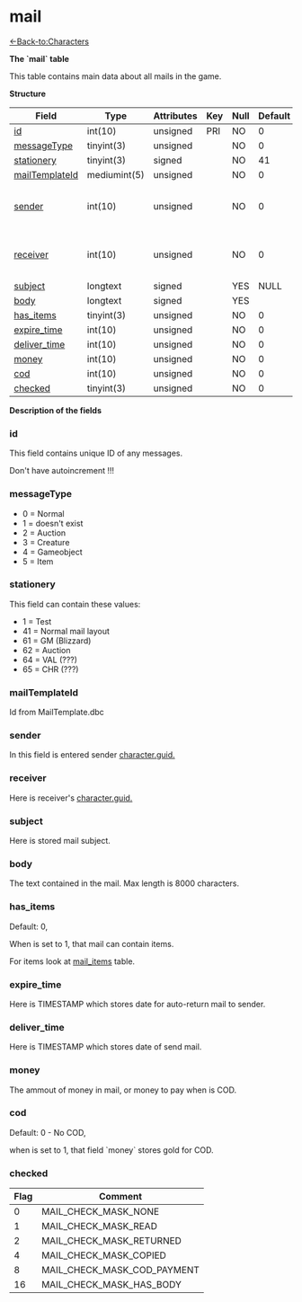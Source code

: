 # mail

[<-Back-to:Characters](database-characters.md)

**The \`mail\` table**

This table contains main data about all mails in the game.

**Structure**

| Field               | Type         | Attributes | Key | Null | Default | Extra | Comment                            |
|---------------------|--------------|------------|-----|------|---------|-------|------------------------------------|
| [id][1]             | int(10)      | unsigned   | PRI | NO   | 0       |       | Identifier                         |
| [messageType][2]    | tinyint(3)   | unsigned   |     | NO   | 0       |       |                                    |
| [stationery][3]     | tinyint(3)   | signed     |     | NO   | 41      |       |                                    |
| [mailTemplateId][4] | mediumint(5) | unsigned   |     | NO   | 0       |       |                                    |
| [sender][5]         | int(10)      | unsigned   |     | NO   | 0       |       | Character Global Unique Identifier |
| [receiver][6]       | int(10)      | unsigned   |     | NO   | 0       |       | Character Global Unique Identifier |
| [subject][7]        | longtext     | signed     |     | YES  | NULL    |       |                                    |
| [body][8]           | longtext     | signed     |     | YES  |         |       |                                    |
| [has_items][9]      | tinyint(3)   | unsigned   |     | NO   | 0       |       |                                    |
| [expire_time][10]   | int(10)      | unsigned   |     | NO   | 0       |       |                                    |
| [deliver_time][11]  | int(10)      | unsigned   |     | NO   | 0       |       |                                    |
| [money][12]         | int(10)      | unsigned   |     | NO   | 0       |       |                                    |
| [cod][13]           | int(10)      | unsigned   |     | NO   | 0       |       |                                    |
| [checked][14]       | tinyint(3)   | unsigned   |     | NO   | 0       |       |                                    |

[1]: #id
[2]: #messagetype
[3]: #stationery
[4]: #mailtemplateid
[5]: #sender
[6]: #receiver
[7]: #subject
[8]: #body
[9]: #has_items
[10]: #expire_time
[11]: #deliver_time
[12]: #money
[13]: #cod
[14]: #checked

**Description of the fields**

### id

This field contains unique ID of any messages.

Don't have autoincrement !!!

### messageType

-   0 = Normal
-   1 = doesn't exist
-   2 = Auction
-   3 = Creature
-   4 = Gameobject
-   5 = Item

### stationery

This field can contain these values:

-   1 = Test
-   41 = Normal mail layout
-   61 = GM (Blizzard)
-   62 = Auction
-   64 = VAL (???)
-   65 = CHR (???)

### mailTemplateId

Id from MailTemplate.dbc

### sender

In this field is entered sender [character.guid.](2129969.html#characters(table)-guid)

### receiver

Here is receiver's [character.guid.](2129969.html#characters(table)-guid)

### subject

Here is stored mail subject.

### body

The text contained in the mail. Max length is 8000 characters.

### has_items

Default: 0,

When is set to 1, that mail can contain items.

For items look at [mail_items](mail_items) table.

### expire\_time

Here is TIMESTAMP which stores date for auto-return mail to sender.

### deliver\_time

Here is TIMESTAMP which stores date of send mail.

### money

The ammout of money in mail, or money to pay when is COD.

### cod

Default: 0 - No COD,

when is set to 1, that field \`money\` stores gold for COD.

### checked

| Flag | Comment                     |
|------|-----------------------------|
| 0    | MAIL_CHECK_MASK_NONE        |
| 1    | MAIL_CHECK_MASK_READ        |
| 2    | MAIL_CHECK_MASK_RETURNED    |
| 4    | MAIL_CHECK_MASK_COPIED      |
| 8    | MAIL_CHECK_MASK_COD_PAYMENT |
| 16   | MAIL_CHECK_MASK_HAS_BODY    |
